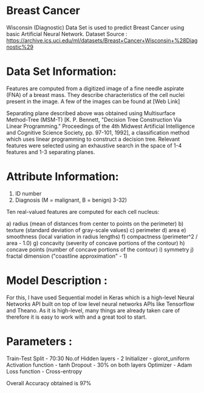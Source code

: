 # Breast Cancer

Wisconsin (Diagnostic) Data Set is used to predict Breast Cancer using basic Artificial Neural Network.
Dataset Source : https://archive.ics.uci.edu/ml/datasets/Breast+Cancer+Wisconsin+%28Diagnostic%29

# Data Set Information:
Features are computed from a digitized image of a fine needle aspirate (FNA) of a breast mass. They describe characteristics of the cell nuclei present in the image. A few of the images can be found at [Web Link]

Separating plane described above was obtained using Multisurface Method-Tree (MSM-T) [K. P. Bennett, "Decision Tree Construction Via Linear Programming." Proceedings of the 4th Midwest Artificial Intelligence and Cognitive Science Society, pp. 97-101, 1992], a classification method which uses linear programming to construct a decision tree. Relevant features were selected using an exhaustive search in the space of 1-4 features and 1-3 separating planes.

# Attribute Information:
1) ID number
2) Diagnosis (M = malignant, B = benign)
3-32)

Ten real-valued features are computed for each cell nucleus:

a) radius (mean of distances from center to points on the perimeter)
b) texture (standard deviation of gray-scale values)
c) perimeter
d) area
e) smoothness (local variation in radius lengths)
f) compactness (perimeter^2 / area - 1.0)
g) concavity (severity of concave portions of the contour)
h) concave points (number of concave portions of the contour)
i) symmetry
j) fractal dimension ("coastline approximation" - 1)

# Model Description :

For this, I have used Sequential model in Keras which is a high-level Neural Networks API built on top of low level neural networks APIs like Tensorflow and Theano.
As it is high-level, many things are already taken care of therefore it is easy to work with and a great tool to start.

# Parameters :

Train-Test Split - 70:30
No.of Hidden layers - 2
Initializer - glorot_uniform
Activation function - tanh
Dropout - 30% on both layers
Optimizer - Adam
Loss function - Cross-entropy


Overall Accuracy obtained is 97%


